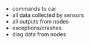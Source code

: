 - commands to car
- all data collected by sensors
- all outputs from nodes
- exceptions/crashes
- diag data from nodes
